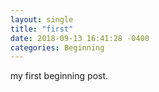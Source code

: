 ```yaml
---
layout: single
title: "first"
date: 2018-09-13 16:41:28 -0400
categories: Beginning
---
```


my first beginning post.
